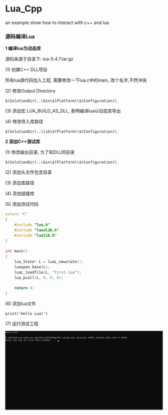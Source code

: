 # Lua_Cpp
an example show how to interact with c++ and lua



### 源码编译Lua

**1 编译lua为动态库**

源码来源于目录下:  lua-5.4.7.tar.gz

(1) 创建C++ DLL项目

所有lua源代码加入工程,  需要修改一下lua.c中的main,  改个名字,不然冲突

(2) 修改Output Directory

```
$(SolutionDir)..\bin\$(Platform)\$(Configuration)\
```

(3) 添加宏 LUA_BUILD_AS_DLL,  表明编译lua以动态库导出

(4) 修改导入库路径

```
$(SolutionDir)..\lib\$(Platform)\$(Configuration)\
```



**2 添加C++测试库**

(1) 修改输出目录, 为了和DLL同目录

```
$(SolutionDir)..\bin\$(Platform)\$(Configuration)\
```

(2) 添加头文件包含目录

(3) 添加库路径

(4) 添加链接库

(5) 添加测试代码

```c++
extern "C"
{
    #include "lua.h"
    #include "lauxlib.h"
    #include "lualib.h"
}

int main()
{
    lua_State* L = luaL_newstate();
    luaopen_base(L);
    luaL_loadfile(L, "first.lua");
    lua_pcall(L, 0, 0, 0);

    return 0;
}
```

(6) 添加lua文件

```
print('Hello Lua!')
```

(7) 运行测试工程

![image-20250119001039323](README/image-20250119001039323.png)

























